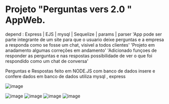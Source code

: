 # Projeto "Perguntas vers 2.0 " AppWeb.

depend : Express | EJS | mysql | Sequelize  | params |  parser
'App pode ser parte integrante de um site para que o usuario deixe perguntas e a empresa a responda como se fosse um chat, visivel a todos clientes'
'Projeto em anadamento algumas correções em andamento'
'Adicionado funçoes de responder as perguntas e nas respostas possibilidade de ver o que foi respondido como um chat de conversa'

Perguntas e Respostas feito em NODE.JS com banco de dados insere e confere dados em banco de dados
utiliza mysql , express 

![image](https://user-images.githubusercontent.com/70297459/218264106-31bcb0ba-355e-4a14-a0f5-be0bdf3e9001.png)

![image](https://user-images.githubusercontent.com/70297459/218242252-66554fcc-5d59-4e7f-8855-3a3cd391a9ee.png)
![image](https://user-images.githubusercontent.com/70297459/218242469-cc15d08c-3db4-4fbb-acd4-be454e164518.png)
![image](https://user-images.githubusercontent.com/70297459/218641776-fc7fbdca-f1e0-42f4-b43b-9139082449f4.png)
![image](https://user-images.githubusercontent.com/70297459/218641817-1cb4a37f-8b53-4200-918c-58e866b6b6e8.png)


